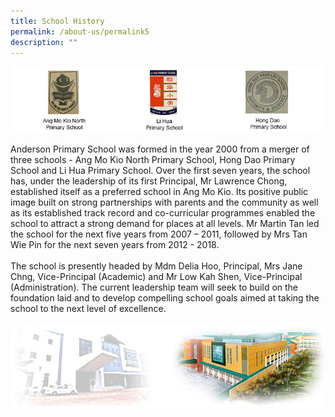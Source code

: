 ```yaml
---
title: School History
permalink: /about-us/permalink5
description: ""
---
```


![](/images/history_img1.jpg)
<div class="lo_main_mid">
<div class="content_area">
<div class="mid mCustomScrollbar _mCS_1">
<div id="mCSB_1" class="mCustomScrollBox mCS-rounded-dark mCSB_vertical mCSB_inside" tabindex="0">
<div id="mCSB_1_container" class="mCSB_container" dir="ltr">
<div class="pagecontent_box">
<div id="_ptod_49215" class="description ive_editable ive_ptod ive_content">
<div>Anderson Primary School was formed in the year 2000 from a merger of three schools - Ang Mo Kio North Primary School, Hong Dao Primary School and Li Hua Primary School. Over the first seven years, the school has, under the leadership of its first Principal, Mr Lawrence Chong, established itself as a preferred school in Ang Mo Kio. Its positive public image built on strong partnerships with parents and the community as well as its established track record and co-curricular programmes enabled the school to attract a strong demand for places at all levels. Mr Martin Tan led the school for the next five years from 2007 &ndash; 2011, followed by Mrs Tan Wie Pin for the next seven years from 2012 - 2018.<br /><br /></div>
<div>The school is presently headed by Mdm Delia Hoo, Principal, Mrs Jane Chng, Vice-Principal (Academic) and Mr Low Kah Shen, Vice-Principal (Administration). The current leadership team will seek to build on the foundation laid and to develop compelling school goals aimed at taking the school to the next level of excellence.</div
</div>
</div>
</div>
</div>
	
![](/images/history_img2.jpg)
